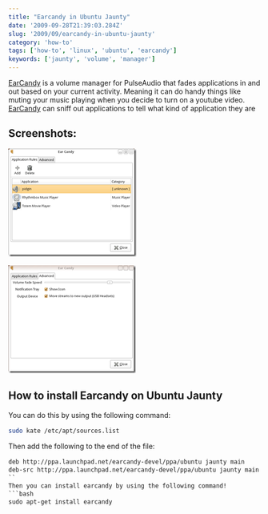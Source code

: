 ```yaml
---
title: "Earcandy in Ubuntu Jaunty"
date: '2009-09-28T21:39:03.284Z'
slug: '2009/09/earcandy-in-ubuntu-jaunty'
category: 'how-to'
tags: ['how-to', 'linux', 'ubuntu', 'earcandy']
keywords: ['jaunty', 'volume', 'manager']
---
```

[EarCandy](https://launchpad.net/earcandy) is a volume manager for PulseAudio that fades applications in and out based on your current activity. Meaning it can do handy things like muting your music playing when you decide to turn on a youtube video. [EarCandy](https://launchpad.net/earcandy) can sniff out applications to tell what kind of application they are

## Screenshots:
![earcandy.png](images/earcandy.png)

![earcandy2.png](images/earcandy2.png)

## How to install Earcandy on Ubuntu Jaunty

You can do this by using the following command:
```bash
sudo kate /etc/apt/sources.list
```
Then add the following to the end of the file:
```text
deb http://ppa.launchpad.net/earcandy-devel/ppa/ubuntu jaunty main
deb-src http://ppa.launchpad.net/earcandy-devel/ppa/ubuntu jaunty main
``
Then you can install earcandy by using the following command!
```bash
sudo apt-get install earcandy
```